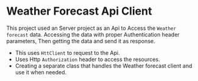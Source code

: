 # Weather Forecast Api Client

This project used an Server project as an Api to Access the `Weather forecast` data. Accessing the data with proper Authentication header parameters, Then getting the data and send it as response.

- This uses `HttClient` to request to the Api.
- Uses Http `Authorization` header to access the resources.
- Creating a separate class that handles the Weather forecast client and use it when needed.